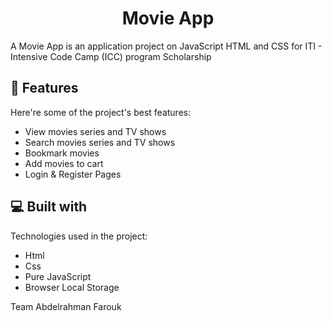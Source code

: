 <h1 align="center" id="title">Movie App</h1>

<p id="description">A Movie App is an application project on JavaScript HTML and CSS for ITI - Intensive Code Camp (ICC) program Scholarship</p>

  
<h2>🧐 Features</h2>

Here're some of the project's best features:

*   View movies series and TV shows
*   Search movies series and TV shows
*   Bookmark movies
*   Add movies to cart
*   Login & Register Pages

  
<h2>💻 Built with</h2>

Technologies used in the project:

*   Html
*   Css
*   Pure JavaScript
*   Browser Local Storage

Team
Abdelrahman
Farouk
